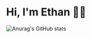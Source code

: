 # Hi, I'm Ethan 👋🏼

![Anurag's GitHub stats](https://github-readme-stats.vercel.app/api?username=anuraghazra&theme=codeSTACKr&show_icons=true)
